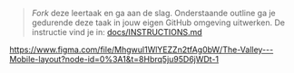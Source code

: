 > _Fork_ deze leertaak en ga aan de slag. Onderstaande outline ga je gedurende deze taak in jouw eigen GitHub omgeving uitwerken. De instructie vind je in: [docs/INSTRUCTIONS.md](docs/INSTRUCTIONS.md)

https://www.figma.com/file/Mhgwul1WlYEZZn2tfAg0bW/The-Valley---Mobile-layout?node-id=0%3A1&t=8Hbrq5ju95D6jWDt-1
